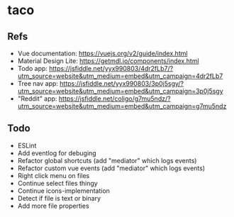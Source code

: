 # taco

## Refs
- Vue documentation: https://vuejs.org/v2/guide/index.html
- Material Design Lite: https://getmdl.io/components/index.html
- Todo app: https://jsfiddle.net/yyx990803/4dr2fLb7/?utm_source=website&utm_medium=embed&utm_campaign=4dr2fLb7
- Tree nav app: https://jsfiddle.net/yyx990803/3p0j5sgy/?utm_source=website&utm_medium=embed&utm_campaign=3p0j5sgy
- "Reddit" app: https://jsfiddle.net/coligo/g7mu5ndz/?utm_source=website&utm_medium=embed&utm_campaign=g7mu5ndz

## Todo
- ESLint
- Add eventlog for debuging
- Refactor global shortcuts (add "mediator" which logs events)
- Refactor custom vue events (add "mediator" which logs events)
- Right click menu on files
- Continue select files thingy
- Continue icons-implementation
- Detect if file is text or binary
- Add more file properties

